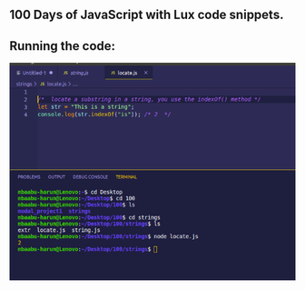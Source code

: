 ##  100 Days of JavaScript with Lux code snippets.


<h2> Running the code:</h2>


<p align="center">
<img src="https://github.com/HarunHM/-100-Days-of-JavaScript-with-Lux/blob/master/strings/demo.png">
</p>
